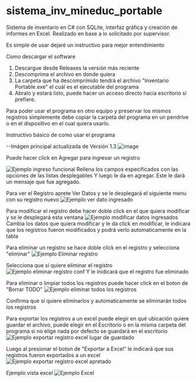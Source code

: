 # sistema_inv_mineduc_portable
Sistema de inventario en C# con SQLite, interfaz gráfica y creación de informes en Excel. Realizado en base a lo solicitado por supervisor.

Es simple de usar dejaré un instructivo para mejor entendimiento

Como descargar el software
1. Descargue desde Releases la versión más reciente
2. Descomprima el archivo en donde quiera
3. La carpeta que ha descomprimido tendrá el archivo "Inventario Portable.exe" el cuál es el ejecutable del programa
4. Abralo y estará listo, puede hacer un acceso directo hacia escritorio si prefiere.

Para poder usar el programa en otro equipo y preservar los mismos registros simplemente debe copiar la carpeta del programa en un pendrive
o en el dispositivo en el cual quiera usarlo.

Instructivo básico de como usar el programa

--Imágen principal actualizada de Versión 1.3
![image](https://user-images.githubusercontent.com/74321905/218492591-f06767ac-61a9-4060-a6de-77316745ad98.png)

Puede hacer click en Agregar para ingresar un registro

![Ejemplo ingreso funcional](https://user-images.githubusercontent.com/74321905/218111179-d6eae035-84b7-4f94-a996-f2cfacf0ad3e.PNG)
Rellena los campos especificados con las opciones de las listas desplegables
Y luego le da en agregar. Este le dará un mensaje que fue agregado.

Para ver el Registro aprete Ver Datos y se le desplegará el siguiente menu con su registro nuevo
![Ejemplo ver dato ingresado](https://user-images.githubusercontent.com/74321905/218111398-f4ee2031-0f96-4b68-89ff-05eabb7fcae8.PNG)

Para modificar el registro debe hacer doble click en el que quiera modificar y se le desplegará esta ventana
![Ejemplo modificar datos ingresados](https://user-images.githubusercontent.com/74321905/218111827-f6bfeb3b-3d34-47f3-ac7f-e7ba7dd40ffe.PNG)
Cambia los datos que quiera modificar y le da click en modificar, le indicara que los registros fueron modificados y podrá verlo automaticamente en la tabla

Para eliminar un registro se hace doble click en el registro y selecciona "eliminar"
![Ejemplo Eliminar registro](https://user-images.githubusercontent.com/74321905/218112134-4e570a61-85bd-4d13-bf44-499834e34d20.PNG)

Selecciona que sí quiere eliminar el registro
![Ejemplo eliminar registro conf](https://user-images.githubusercontent.com/74321905/218112212-b04d1ce8-6f44-4952-9f4f-4273a77828b3.PNG)
Y le inidicará que el registro fue eliminado

Para eliminar o limpiar todos los registros puede hacer click en el boton de "Borrar TODO"
![Ejemplo eliminar todos los registros](https://user-images.githubusercontent.com/74321905/218112597-4c458896-bedc-4f68-8b49-6c95dc058492.PNG)

Confirma que sí quiere eliminarlos y automaticamente se eliminarán todos los registros

Para exportar los registros a un excel puede elegir en qué ubicación quiere guardar el archivo, puede elegir en el Escritorio o en la misma carpeta del programa
si no elige nada por defecto se guardará en el escritorio
![Ejemplo exportar registro excel lugar de guardado](https://user-images.githubusercontent.com/74321905/218113117-f23e24ec-ff27-4660-8b4d-5c8f00209814.PNG)

Luego al presionar el boton de "Exportar a Excel" le indicará que sus registros fueron exportados a un excel
![Ejemplo exportar registro excel apretado](https://user-images.githubusercontent.com/74321905/218113240-64df43e8-f141-486b-949a-94d0ce4d0e24.PNG)

Ejemplo vista excel
![Ejemplo Excel](https://user-images.githubusercontent.com/74321905/218114413-8f6fef6c-a994-43d8-9c27-68d27791058b.PNG)
